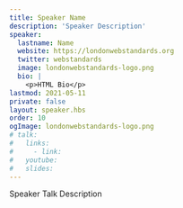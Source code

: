 ```yaml
---
title: Speaker Name
description: 'Speaker Description'
speaker:
  lastname: Name
  website: https://londonwebstandards.org
  twitter: webstandards
  image: londonwebstandards-logo.png
  bio: |
    <p>HTML Bio</p>
lastmod: 2021-05-11
private: false
layout: speaker.hbs
order: 10
ogImage: londonwebstandards-logo.png
# talk:
#   links:
#     - link:
#   youtube:
#   slides:
---
```


Speaker Talk Description
